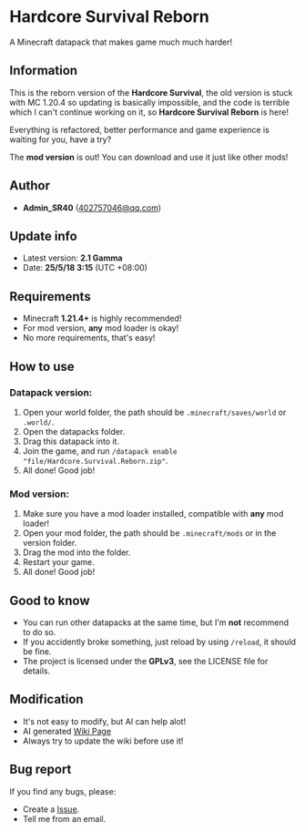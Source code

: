 # Hardcore Survival Reborn

A Minecraft datapack that makes game much much harder!

## Information
This is the reborn version of the **Hardcore Survival**, the old version is stuck with MC 1.20.4 so updating is basically impossible, and the code is terrible which I can't continue working on it, so **Hardcore Survival Reborn** is here!

Everything is refactored, better performance and game experience is waiting for you, have a try?

The **mod version** is out! You can download and use it just like other mods!

## Author
- **Admin_SR40** (402757046@qq.com)

## Update info
- Latest version: **2.1 Gamma**
- Date: **25/5/18 3:15** (UTC +08:00)

## Requirements
- Minecraft **1.21.4+** is highly recommended!
- For mod version, **any** mod loader is okay!
- No more requirements, that's easy!

## How to use
### Datapack version:
1. Open your world folder, the path should be `.minecraft/saves/world` or `.world/`.
2. Open the datapacks folder.
3. Drag this datapack into it.
4. Join the game, and run `/datapack enable "file/Hardcore.Survival.Reborn.zip"`.
5. All done! Good job!

### Mod version:
1. Make sure you have a mod loader installed, compatible with **any** mod loader!
2. Open your mod folder, the path should be `.minecraft/mods` or in the version folder.
3. Drag the mod into the folder.
4. Restart your game.
5. All done! Good job!

## Good to know
- You can run other datapacks at the same time, but I'm **not** recommend to do so.
- If you accidently broke something, just reload by using `/reload`, it should be fine.
- The project is licensed under the **GPLv3**, see the LICENSE file for details.

## Modification
- It's not easy to modify, but AI can help alot!
- AI generated [Wiki Page](https://deepwiki.com/Admin-SR40/Hardcore-Survival-Reborn)
- Always try to update the wiki before use it!

## Bug report
If you find any bugs, please:
- Create a [Issue](https://github.com/Admin-SR40/Hardcore-Survival-Reborn/issues/new).
- Tell me from an email.
